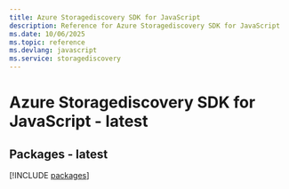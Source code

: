 ```yaml
---
title: Azure Storagediscovery SDK for JavaScript
description: Reference for Azure Storagediscovery SDK for JavaScript
ms.date: 10/06/2025
ms.topic: reference
ms.devlang: javascript
ms.service: storagediscovery
---
```

# Azure Storagediscovery SDK for JavaScript - latest
## Packages - latest
[!INCLUDE [packages](storagediscovery-index.md)]